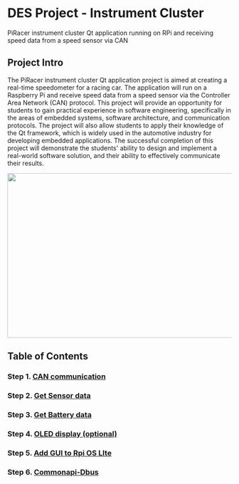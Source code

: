 # **DES Project - Instrument Cluster**

PiRacer instrument cluster Qt application running on RPi and receiving speed data from a speed sensor via CAN

## **Project Intro**

The PiRacer instrument cluster Qt application project is aimed at creating a real-time speedometer for a racing car. The application will run on a Raspberry Pi and receive speed data from a speed sensor via the Controller Area Network (CAN) protocol. This project will provide an opportunity for students to gain practical experience in software engineering, specifically in the areas of embedded systems, software architecture, and communication protocols. The project will also allow students to apply their knowledge of the Qt framework, which is widely used in the automotive industry for developing embedded applications. The successful completion of this project will demonstrate the students' ability to design and implement a real-world software solution, and their ability to effectively communicate their results.



<p align="center">
  <img width="807" height="370" src="https://user-images.githubusercontent.com/81483791/224406250-42e7ed3c-664e-4e7f-9d1b-a78e43e0103b.png">
</p>  


## **Table of Contents**

### Step 1. [CAN communication](CAN)
### Step 2. [Get Sensor data](Sensor)
### Step 3. [Get Battery data](Battery)
### Step 4. [OLED display (optional)](OLED)
### Step 5. [Add GUI to Rpi OS LIte](GUI)
### Step 6. [Commonapi-Dbus](Commonapi-Dbus)

